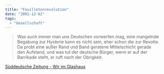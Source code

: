```yaml
---
title: "Feuilletonrevolution"
date: "2002-12-02"
tags:
  - "Gesellschaft"
---
```


> Was auch immer man uns Deutschen vorwerfen mag, eine mangelnde Begabung zur Hysterie kann es nicht sein, eher schon die zur Revolte. Da probt eine außer Rand und Band geratene Mittelschicht gerade den Aufstand, und was tut der deutsche Bürger, wenn er auf der Barrikade steht, er ruft nach der Obrigkeit.

[Süddeutsche Zeitung - Wir im Glashaus](https://web.archive.org/web/20040925030905/http://www.sueddeutsche.de/aktuell/sz/getArticleSZ.php?artikel=artikel5824.php "Süddeutsche Zeitung - Wir im Glashaus")
